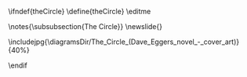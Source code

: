 \ifndef{theCircle}
\define{theCircle}
\editme

\notes{\subsubsection{The Circle}}
\newslide{}

\includejpg{\diagramsDir/The_Circle_(Dave_Eggers_novel_-_cover_art)}{40%}

\endif
